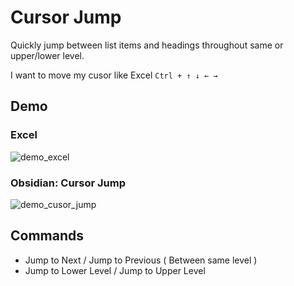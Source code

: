 # Cursor Jump

Quickly jump between list items and headings throughout same or upper/lower level.

I want to move my cusor like Excel `Ctrl + ↑ ↓ ← →`

## Demo

### Excel

![demo_excel](https://github.com/LifeFi/obsidian-jump/assets/102175174/bcc3527d-1894-41aa-a957-4737264ded7d)

### Obsidian: Cursor Jump

![demo_cusor_jump](https://github.com/LifeFi/obsidian-jump/assets/102175174/cef56709-1591-42fe-92fc-db6d2d2b6f49)

## Commands

-   Jump to Next / Jump to Previous ( Between same level )
-   Jump to Lower Level / Jump to Upper Level
